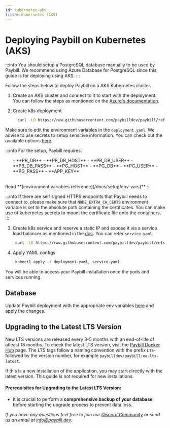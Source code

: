 ```yaml
---
id: kubernetes-aks
title: Kubernetes (AKS)
---
```


# Deploying Paybill on Kubernetes (AKS)

:::info
You should setup a PostgreSQL database manually to be used by Paybill. We recommend using Azure Database for PostgreSQL since this guide is for deploying using AKS.
:::

Follow the steps below to deploy Paybill on a AKS Kubernetes cluster.

1. Create an AKS cluster and connect to it to start with the deployment. You can follow the steps as mentioned on the [Azure's documentation](https://docs.microsoft.com/en-us/azure/aks/kubernetes-walkthrough-portal).

2. Create k8s deployment

   ```bash
     curl -LO https://raw.githubusercontent.com/paybilldev/paybill/refs/heads/master/deploy/kubernetes/AKS/deployment.yaml
   ```

Make sure to edit the environment variables in the `deployment.yaml`. We advise to use secrets to setup sensitive information. You can check out the available options [here](/docs/setup/env-vars).

:::info
For the setup, Paybill requires:
<ul> 
- **PB_DB** 
- **PB_DB_HOST** 
- **PB_DB_USER** 
- **PB_DB_PASS** 
- **PG_HOST** 
- **PG_DB** 
- **PG_USER** 
- **PG_PASS** 
- **APP_KEY** 
</ul>
<br/>
Read **[environment variables reference](/docs/setup/env-vars)**
:::

:::info
If there are self signed HTTPS endpoints that Paybill needs to connect to, please make sure that `NODE_EXTRA_CA_CERTS` environment variable is set to the absolute path containing the certificates. You can make use of kubernetes secrets to mount the certificate file onto the containers.
:::

3. Create k8s service and reserve a static IP and expose it via a service load balancer as mentioned in the [doc](https://docs.microsoft.com/en-us/azure/aks/static-ip). You can refer `service.yaml`.

   ```bash
    curl -LO https://raw.githubusercontent.com/paybilldev/paybill/refs/heads/master/deploy/kubernetes/AKS/service.yaml
   ```

4. Apply YAML configs

   ```bash
    kubectl apply -f deployment.yaml, service.yaml
   ```

You will be able to access your Paybill installation once the pods and services running.

## Database

Update Paybill deployment with the appropriate env variables [here](https://raw.githubusercontent.com/paybilldev/paybill/refs/heads/master/deploy/kubernetes/AKS/deployment.yaml) and apply the changes.

## Upgrading to the Latest LTS Version

New LTS versions are released every 3-5 months with an end-of-life of atleast 18 months. To check the latest LTS version, visit the [Paybill Docker Hub](https://hub.docker.com/r/paybilldev/paybill/tags) page. The LTS tags follow a naming convention with the prefix `LTS-` followed by the version number, for example `paybilldev/paybill:ee-lts-latest`.

If this is a new installation of the application, you may start directly with the latest version. This guide is not required for new installations.

#### Prerequisites for Upgrading to the Latest LTS Version:

- It is crucial to perform a **comprehensive backup of your database** before starting the upgrade process to prevent data loss.

_If you have any questions feel free to join our [Discord Community](https://discord.gg/v9rYchap) or send us an email at info@paybill.dev._
